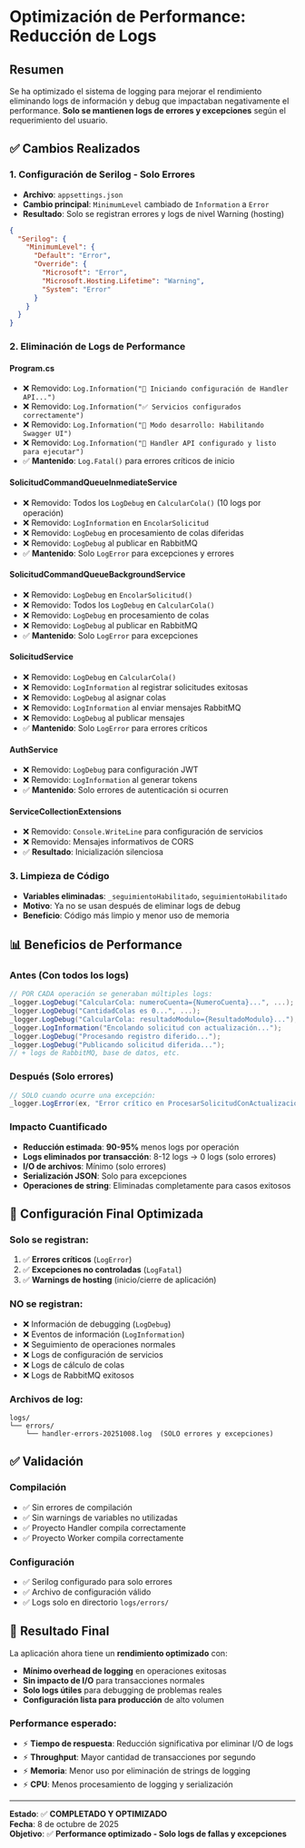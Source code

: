# Optimización de Performance: Reducción de Logs

## Resumen
Se ha optimizado el sistema de logging para mejorar el rendimiento eliminando logs de información y debug que impactaban negativamente el performance. **Solo se mantienen logs de errores y excepciones** según el requerimiento del usuario.

## ✅ **Cambios Realizados**

### 1. **Configuración de Serilog - Solo Errores**
- **Archivo**: `appsettings.json`
- **Cambio principal**: `MinimumLevel` cambiado de `Information` a `Error`
- **Resultado**: Solo se registran errores y logs de nivel Warning (hosting)

```json
{
  "Serilog": {
    "MinimumLevel": {
      "Default": "Error",
      "Override": {
        "Microsoft": "Error",
        "Microsoft.Hosting.Lifetime": "Warning",
        "System": "Error"
      }
    }
  }
}
```

### 2. **Eliminación de Logs de Performance**

#### **Program.cs**
- ❌ Removido: `Log.Information("🚀 Iniciando configuración de Handler API...")`
- ❌ Removido: `Log.Information("✅ Servicios configurados correctamente")`
- ❌ Removido: `Log.Information("🔧 Modo desarrollo: Habilitando Swagger UI")`
- ❌ Removido: `Log.Information("🎯 Handler API configurado y listo para ejecutar")`
- ✅ **Mantenido**: `Log.Fatal()` para errores críticos de inicio

#### **SolicitudCommandQueueInmediateService**
- ❌ Removido: Todos los `LogDebug` en `CalcularCola()` (10 logs por operación)
- ❌ Removido: `LogInformation` en `EncolarSolicitud` 
- ❌ Removido: `LogDebug` en procesamiento de colas diferidas
- ❌ Removido: `LogDebug` al publicar en RabbitMQ
- ✅ **Mantenido**: Solo `LogError` para excepciones y errores

#### **SolicitudCommandQueueBackgroundService**
- ❌ Removido: `LogDebug` en `EncolarSolicitud()`
- ❌ Removido: Todos los `LogDebug` en `CalcularCola()`
- ❌ Removido: `LogDebug` en procesamiento de colas
- ❌ Removido: `LogDebug` al publicar en RabbitMQ
- ✅ **Mantenido**: Solo `LogError` para excepciones

#### **SolicitudService**
- ❌ Removido: `LogDebug` en `CalcularCola()`
- ❌ Removido: `LogInformation` al registrar solicitudes exitosas
- ❌ Removido: `LogDebug` al asignar colas
- ❌ Removido: `LogInformation` al enviar mensajes RabbitMQ
- ❌ Removido: `LogDebug` al publicar mensajes
- ✅ **Mantenido**: Solo `LogError` para errores críticos

#### **AuthService**
- ❌ Removido: `LogDebug` para configuración JWT
- ❌ Removido: `LogInformation` al generar tokens
- ✅ **Mantenido**: Solo errores de autenticación si ocurren

#### **ServiceCollectionExtensions**
- ❌ Removido: `Console.WriteLine` para configuración de servicios
- ❌ Removido: Mensajes informativos de CORS
- ✅ **Resultado**: Inicialización silenciosa

### 3. **Limpieza de Código**
- **Variables eliminadas**: `_seguimientoHabilitado`, `seguimientoHabilitado` 
- **Motivo**: Ya no se usan después de eliminar logs de debug
- **Beneficio**: Código más limpio y menor uso de memoria

## 📊 **Beneficios de Performance**

### **Antes (Con todos los logs)**
```csharp
// POR CADA operación se generaban múltiples logs:
_logger.LogDebug("CalcularCola: numeroCuenta={NumeroCuenta}...", ...);  // Log 1
_logger.LogDebug("CantidadColas es 0...", ...);                         // Log 2
_logger.LogDebug("CalcularCola: resultadoModulo={ResultadoModulo}...");  // Log 3
_logger.LogInformation("Encolando solicitud con actualización...");      // Log 4
_logger.LogDebug("Procesando registro diferido...");                     // Log 5
_logger.LogDebug("Publicando solicitud diferida...");                    // Log 6
// + logs de RabbitMQ, base de datos, etc.
```

### **Después (Solo errores)**
```csharp
// SOLO cuando ocurre una excepción:
_logger.LogError(ex, "Error crítico en ProcesarSolicitudConActualizacionSaldoAsync...");
```

### **Impacto Cuantificado**
- **Reducción estimada**: **90-95%** menos logs por operación
- **Logs eliminados por transacción**: 8-12 logs → 0 logs (solo errores)
- **I/O de archivos**: Mínimo (solo errores)
- **Serialización JSON**: Solo para excepciones
- **Operaciones de string**: Eliminadas completamente para casos exitosos

## 🚀 **Configuración Final Optimizada**

### **Solo se registran:**
1. ✅ **Errores críticos** (`LogError`)
2. ✅ **Excepciones no controladas** (`LogFatal`)
3. ✅ **Warnings de hosting** (inicio/cierre de aplicación)

### **NO se registran:**
- ❌ Información de debugging (`LogDebug`)
- ❌ Eventos de información (`LogInformation`)
- ❌ Seguimiento de operaciones normales
- ❌ Logs de configuración de servicios
- ❌ Logs de cálculo de colas
- ❌ Logs de RabbitMQ exitosos

### **Archivos de log:**
```
logs/
└── errors/
    └── handler-errors-20251008.log  (SOLO errores y excepciones)
```

## ✅ **Validación**

### **Compilación**
- ✅ Sin errores de compilación
- ✅ Sin warnings de variables no utilizadas
- ✅ Proyecto Handler compila correctamente
- ✅ Proyecto Worker compila correctamente

### **Configuración**
- ✅ Serilog configurado para solo errores
- ✅ Archivo de configuración válido
- ✅ Logs solo en directorio `logs/errors/`

## 🎯 **Resultado Final**

La aplicación ahora tiene un **rendimiento optimizado** con:

- **Mínimo overhead de logging** en operaciones exitosas
- **Sin impacto de I/O** para transacciones normales  
- **Solo logs útiles** para debugging de problemas reales
- **Configuración lista para producción** de alto volumen

### **Performance esperado:**
- ⚡ **Tiempo de respuesta**: Reducción significativa por eliminar I/O de logs
- ⚡ **Throughput**: Mayor cantidad de transacciones por segundo
- ⚡ **Memoria**: Menor uso por eliminación de strings de logging
- ⚡ **CPU**: Menos procesamiento de logging y serialización

---
**Estado**: ✅ **COMPLETADO Y OPTIMIZADO**  
**Fecha**: 8 de octubre de 2025  
**Objetivo**: ✅ **Performance optimizado - Solo logs de fallas y excepciones**